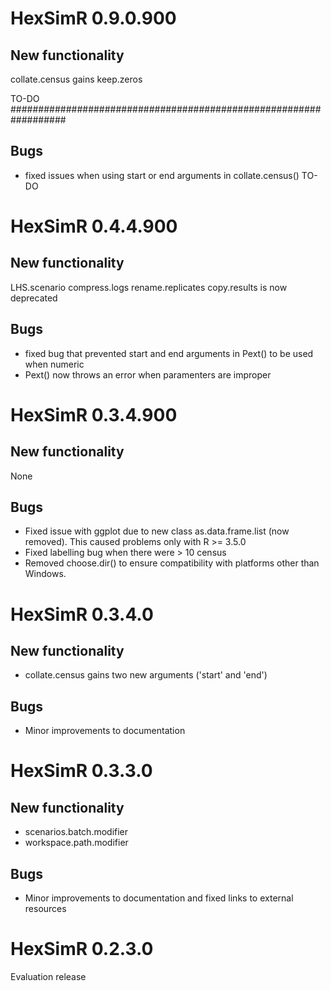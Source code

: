 # HexSimR 0.9.0.900
## New functionality
collate.census gains keep.zeros

TO-DO ##################################################################

## Bugs
  *  fixed issues when using start or end arguments in collate.census()
  TO-DO
  
# HexSimR 0.4.4.900
## New functionality
LHS.scenario
compress.logs
rename.replicates
copy.results is now deprecated

## Bugs
  *  fixed bug that prevented start and end arguments in Pext() to be used when numeric
  *  Pext() now throws an error when paramenters are improper
  
# HexSimR 0.3.4.900
## New functionality
None

## Bugs
  *  Fixed issue with ggplot due to new class as.data.frame.list (now removed). 
This caused problems only with R >= 3.5.0
  *  Fixed labelling bug when there were > 10 census
  *  Removed choose.dir() to ensure compatibility with platforms other than Windows.

# HexSimR 0.3.4.0
## New functionality
  *  collate.census gains two new arguments ('start' and 'end')
  
## Bugs
  *  Minor improvements to documentation
  
# HexSimR 0.3.3.0
## New functionality
  *  scenarios.batch.modifier
  *  workspace.path.modifier
  
## Bugs
  *  Minor improvements to documentation and fixed links to external resources
  
# HexSimR 0.2.3.0 
Evaluation release